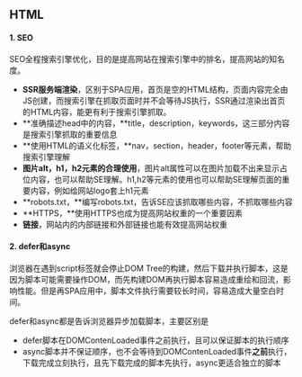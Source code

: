 ## HTML

#### 1. SEO

SEO全程搜索引擎优化，目的是提高网站在搜索引擎中的排名，提高网站的知名度。

- **SSR服务端渲染**，区别于SPA应用，首页是空的HTML结构，页面内容完全由JS创建，而搜索引擎在抓取页面时并不会等待JS执行，SSR通过渲染出首页的HTML内容，能更有利于搜索引擎抓取。
- **准确描述head中的内容，**title，description，keywords，这三部分内容是搜索引擎抓取的重要信息
- **使用HTML的语义化标签，**nav，section，header，footer等元素，帮助搜索引擎理解
- **图片alt，h1，h2元素的合理使用**，图片alt属性可以在图片加载不出来显示占位内容，也可以帮助SE理解。h1,h2等元素的使用也可以帮助SE理解页面的重要内容，例如给网站logo套上h1元素
- **robots.txt，**编写robots.txt，告诉SE应该抓取哪些内容，不抓取哪些内容
- **HTTPS，**使用HTTPS也成为提高网站权重的一个重要因素
- **链接**，网站内的内部链接和外部链接也能有效提高网站权重

#### 2. defer和async

浏览器在遇到script标签就会停止DOM Tree的构建，然后下载并执行脚本，这是因为脚本可能需要操作DOM，而先构建DOM再执行脚本容易造成重绘和回流，影响性能。但是再SPA应用中，脚本文件执行需要较长时间，容易造成大量空白时间。

defer和async都是告诉浏览器异步加载脚本，主要区别是

- defer脚本在DOMContenLoaded事件之前执行，且可以保证脚本的执行顺序
- async脚本并不保证顺序，也不会等待到DOMContenLoaded事件**之前**执行，下载完成立刻执行，且先下载完成的脚本先执行，async更适合独立的脚本



